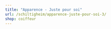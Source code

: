 ```yaml
---
title: "Apparence - Juste pour soi"
url: /schiltigheim/apparence-juste-pour-soi-3/
shop: coiffeur
---
```

